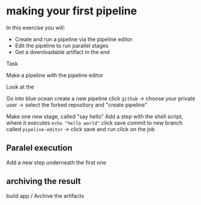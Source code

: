 # making your first pipeline

In this exercise you will:

* Create and run a pipeline via the pipeline editor
* Edit the pipeline to run parallel stages
* Get a downloadable artifact in the end



Task

Make a pipeline with the pipeline editor

Look at the

Go into blue ocean
create a new pipeline
click `github` -> choose your private user -> select the forked repository and "create pipeline"

Make one new stage, called "say hello"
Add a step with the shell script, where it executes `echo "hello world"`
click save
commit to new branch called `pipeline-editor` -> click save and run
click on the job

## Paralel execution

Add a new step underneath the first one 


## archiving the result


build app / Archive the artifacts
